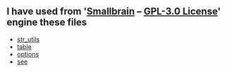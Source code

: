 ## I have used from '[Smallbrain](https://github.com/Disservin/Smallbrain) – [GPL-3.0 License](https://github.com/Disservin/Smallbrain/blob/main/LICENSE)' engine these files
- [str_utils](https://github.com/Disservin/Smallbrain/blob/main/src/str_utils.h)
- [table](https://github.com/Disservin/Smallbrain/blob/main/src/types/table.h)
- [options](https://github.com/Disservin/Smallbrain/blob/main/src/options.h)
- [see](https://github.com/Disservin/Smallbrain/blob/main/src/see.h)